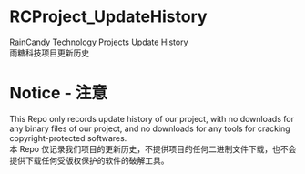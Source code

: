 # RCProject_UpdateHistory
RainCandy Technology Projects Update History</br>
雨糖科技项目更新历史

# Notice - 注意
This Repo only records update history of our project, with no downloads for any binary files of our project, and no downloads for any tools for cracking copyright-protected softwares.</br>
本 Repo 仅记录我们项目的更新历史，不提供项目的任何二进制文件下载，也不会提供下载任何受版权保护的软件的破解工具。
